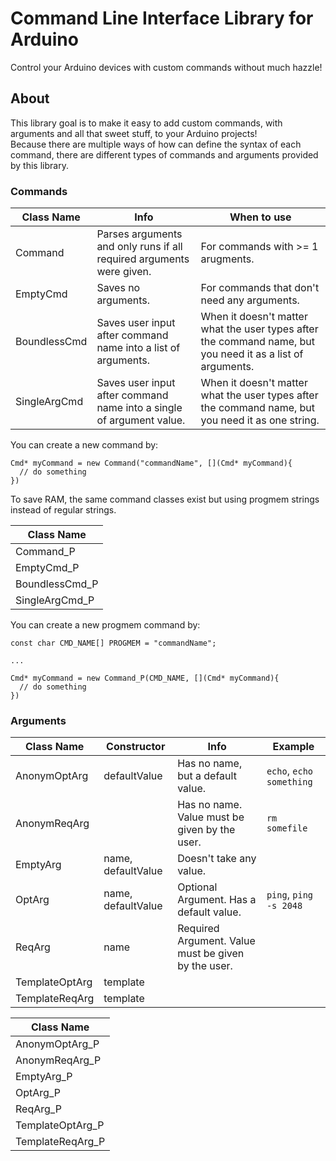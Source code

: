 # Command Line Interface Library for Arduino
Control your Arduino devices with custom commands without much hazzle!  

## About
This library goal is to make it easy to add custom commands, with arguments and all that sweet stuff, to your Arduino projects!  
Because there are multiple ways of how can define the syntax of each command, there are different types of commands and arguments provided by this library.  

### Commands

| Class Name | Info | When to use |
| ---------- | ---- | ----------- |
| Command | Parses arguments and only runs if all required arguments were given. | For commands with >= 1 arugments. |
| EmptyCmd | Saves no arguments. | For commands that don't need any arguments. |
| BoundlessCmd | Saves user input after command name into a list of arguments. | When it doesn't matter what the user types after the command name, but you need it as a list of arguments. |
| SingleArgCmd | Saves user input after command name into a single of argument value. | When it doesn't matter what the user types after the command name, but you need it as one string. |

You can create a new command by:  
```
Cmd* myCommand = new Command("commandName", [](Cmd* myCommand){
  // do something
})
```

To save RAM, the same command classes exist but using progmem strings instead of regular strings.  

| Class Name |
| ---------- |
| Command_P |
| EmptyCmd_P |
| BoundlessCmd_P |
| SingleArgCmd_P |

You can create a new progmem command by:  
```
const char CMD_NAME[] PROGMEM = "commandName";

...

Cmd* myCommand = new Command_P(CMD_NAME, [](Cmd* myCommand){
  // do something
})
```

### Arguments

| Class Name | Constructor | Info | Example |
| ---------- | ----------- | ---- | ----------- |
| AnonymOptArg | defaultValue | Has no name, but a default value. | `echo`, `echo something` |
| AnonymReqArg | | Has no name. Value must be given by the user. | `rm somefile` |
| EmptyArg | name, defaultValue | Doesn't take any value. | ` ` |
| OptArg | name, defaultValue | Optional Argument. Has a default value. |  `ping`, `ping -s 2048` |
| ReqArg | name | Required Argument. Value must be given by the user. | ` ` |
| TemplateOptArg | template | | |
| TemplateReqArg | template | | |

| Class Name |
| ---------- |
| AnonymOptArg_P |
| AnonymReqArg_P |
| EmptyArg_P |
| OptArg_P |
| ReqArg_P |
| TemplateOptArg_P |
| TemplateReqArg_P |
